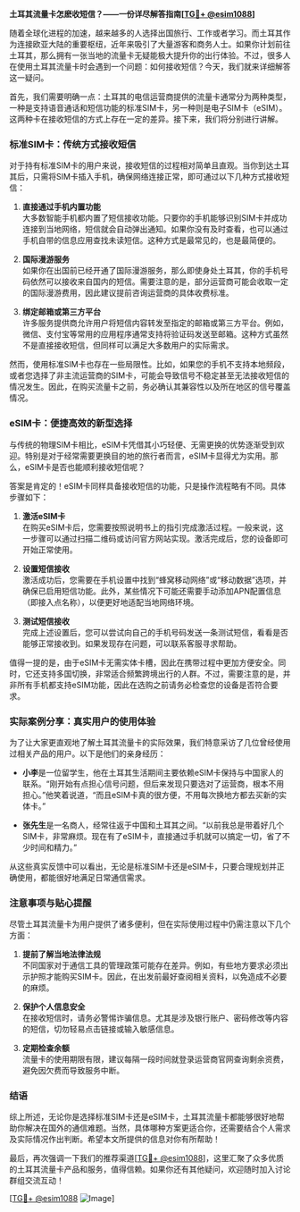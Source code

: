 **土耳其流量卡怎麽收短信？——一份详尽解答指南[[TG💪+ @esim1088](https://t.me/s/esim1088)]**

随着全球化进程的加速，越来越多的人选择出国旅行、工作或者学习。而土耳其作为连接欧亚大陆的重要枢纽，近年来吸引了大量游客和商务人士。如果你计划前往土耳其，那么拥有一张当地的流量卡无疑能极大提升你的出行体验。不过，很多人在使用土耳其流量卡时会遇到一个问题：如何接收短信？今天，我们就来详细解答这一疑问。

首先，我们需要明确一点：土耳其的电信运营商提供的流量卡通常分为两种类型，一种是支持语音通话和短信功能的标准SIM卡，另一种则是电子SIM卡（eSIM）。这两种卡在接收短信的方式上存在一定的差异。接下来，我们将分别进行讲解。

### 标准SIM卡：传统方式接收短信

对于持有标准SIM卡的用户来说，接收短信的过程相对简单且直观。当你到达土耳其后，只需将SIM卡插入手机，确保网络连接正常，即可通过以下几种方式接收短信：

1. **直接通过手机内置功能**  
   大多数智能手机都内置了短信接收功能。只要你的手机能够识别SIM卡并成功连接到当地网络，短信就会自动弹出通知。如果你没有及时查看，也可以通过手机自带的信息应用查找未读短信。这种方式是最常见的，也是最简便的。

2. **国际漫游服务**  
   如果你在出国前已经开通了国际漫游服务，那么即使身处土耳其，你的手机号码依然可以接收来自国内的短信。需要注意的是，部分运营商可能会收取一定的国际漫游费用，因此建议提前咨询运营商的具体收费标准。

3. **绑定邮箱或第三方平台**  
   许多服务提供商允许用户将短信内容转发至指定的邮箱或第三方平台。例如，微信、支付宝等常用的应用程序通常支持将验证码发送至邮箱。这种方式虽然不是直接接收短信，但同样可以满足大多数用户的实际需求。

然而，使用标准SIM卡也存在一些局限性。比如，如果您的手机不支持本地频段，或者您选择了非主流运营商的SIM卡，可能会导致信号不稳定甚至无法接收短信的情况发生。因此，在购买流量卡之前，务必确认其兼容性以及所在地区的信号覆盖情况。

### eSIM卡：便捷高效的新型选择

与传统的物理SIM卡相比，eSIM卡凭借其小巧轻便、无需更换的优势逐渐受到欢迎。特别是对于经常需要更换目的地的旅行者而言，eSIM卡显得尤为实用。那么，eSIM卡是否也能顺利接收短信呢？

答案是肯定的！eSIM卡同样具备接收短信的功能，只是操作流程略有不同。具体步骤如下：

1. **激活eSIM卡**  
   在购买eSIM卡后，您需要按照说明书上的指引完成激活过程。一般来说，这一步骤可以通过扫描二维码或访问官方网站实现。激活完成后，您的设备即可开始正常使用。

2. **设置短信接收**  
   激活成功后，您需要在手机设置中找到“蜂窝移动网络”或“移动数据”选项，并确保已启用短信功能。此外，某些情况下可能还需要手动添加APN配置信息（即接入点名称），以便更好地适配当地网络环境。

3. **测试短信接收**  
   完成上述设置后，您可以尝试向自己的手机号码发送一条测试短信，看看是否能够正常接收到。如果发现存在问题，可以联系客服寻求帮助。

值得一提的是，由于eSIM卡无需实体卡槽，因此在携带过程中更加方便安全。同时，它还支持多国切换，非常适合频繁跨境出行的人群。不过，需要注意的是，并非所有手机都支持eSIM功能，因此在选购之前请务必检查您的设备是否符合要求。

### 实际案例分享：真实用户的使用体验

为了让大家更直观地了解土耳其流量卡的实际效果，我们特意采访了几位曾经使用过相关产品的用户。以下是他们的亲身经历：

- **小李**是一位留学生，他在土耳其生活期间主要依赖eSIM卡保持与中国家人的联系。“刚开始有点担心信号问题，但后来发现只要选对了运营商，根本不用担心。”他笑着说道，“而且eSIM卡真的很方便，不用每次换地方都去买新的实体卡。”

- **张先生**是一名商人，经常往返于中国和土耳其之间。“以前我总是带着好几个SIM卡，非常麻烦。现在有了eSIM卡，直接通过手机就可以搞定一切，省了不少时间和精力。”

从这些真实反馈中可以看出，无论是标准SIM卡还是eSIM卡，只要合理规划并正确使用，都能很好地满足日常通信需求。

### 注意事项与贴心提醒

尽管土耳其流量卡为用户提供了诸多便利，但在实际使用过程中仍需注意以下几个方面：

1. **提前了解当地法律法规**  
   不同国家对于通信工具的管理政策可能存在差异。例如，有些地方要求必须出示护照才能购买SIM卡。因此，在出发前最好查阅相关资料，以免造成不必要的麻烦。

2. **保护个人信息安全**  
   在接收短信时，请务必警惕诈骗信息。尤其是涉及银行账户、密码修改等内容的短信，切勿轻易点击链接或输入敏感信息。

3. **定期检查余额**  
   流量卡的使用期限有限，建议每隔一段时间就登录运营商官网查询剩余资费，避免因欠费而导致服务中断。

### 结语

综上所述，无论你是选择标准SIM卡还是eSIM卡，土耳其流量卡都能够很好地帮助你解决在国外的通信难题。当然，具体哪种方案更适合你，还需要结合个人需求及实际情况作出判断。希望本文所提供的信息对你有所帮助！

最后，再次强调一下我们的推荐渠道[[TG💪+ @esim1088](https://t.me/s/esim1088)]，这里汇聚了众多优质的土耳其流量卡产品和服务，值得信赖。如果你还有其他疑问，欢迎随时加入讨论群组交流互动！

[[TG💪+ @esim1088](https://t.me/s/esim1088) ![Image](https://i.postimg.cc/4NQfJmqS/Snipaste-2025-05-13-00-14-12.png)]